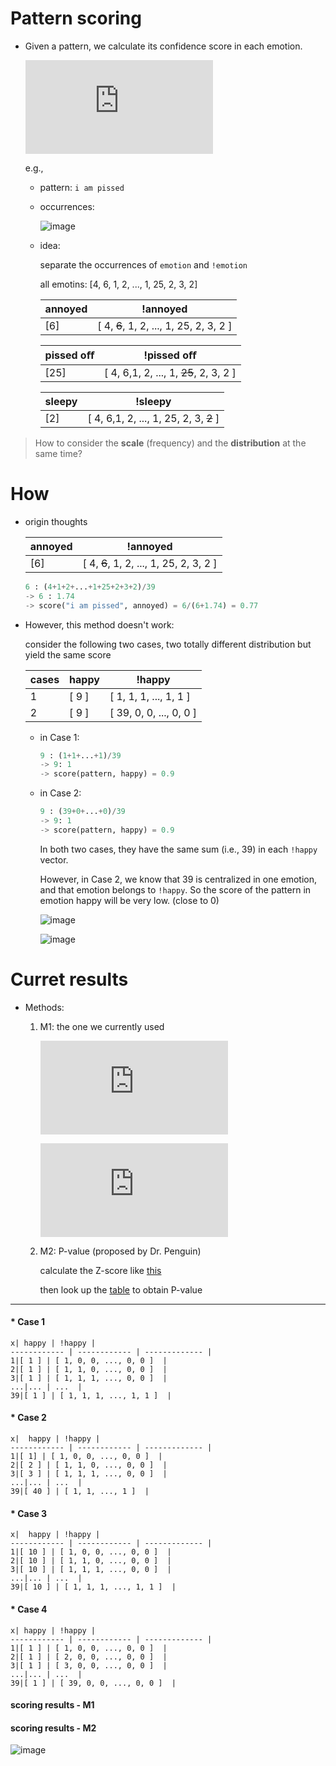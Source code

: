Pattern scoring
===

* Given a pattern, we calculate its confidence score in each emotion.

	![equation](http://latex.codecogs.com/gif.latex?score%28pattern%2C%20emotion%29)

	e.g., 

	* pattern: `i am pissed`

	* occurrences:

		![image](img/dist_of_i-am-pissed.png)
	
	* idea:
	
		separate the occurrences of `emotion` and `!emotion`
		
		all emotins: [4, 6, 1, 2, ..., 1, 25, 2, 3, 2]
		
		annoyed | !annoyed |
		------------ | ------------- |
		[6] | [ 4, ~~6~~, 1, 2, ..., 1, 25, 2, 3, 2 ]  |		

		pissed oﬀ | !pissed oﬀ |
		------------ | ------------- |
		[25] | [ 4, 6,1, 2, ..., 1, ~~25~~, 2, 3, 2 ]  |	
	
		sleepy | !sleepy |
		------------ | ------------- |
		[2] | [ 4, 6,1, 2, ..., 1, 25, 2, 3, ~~2~~ ]  |


> How to consider the __scale__ (frequency) and the __distribution__ at the same time?

How
===

* origin thoughts

	annoyed | !annoyed |
	------------ | ------------- |
	[6] | [ 4, ~~6~~, 1, 2, ..., 1, 25, 2, 3, 2 ]  |
	
	```python
	6 : (4+1+2+...+1+25+2+3+2)/39
	-> 6 : 1.74
	-> score("i am pissed", annoyed) = 6/(6+1.74) = 0.77
	```
	

* However, this method doesn't work:

	consider the following two cases, two totally different distribution but yield the same score

	 cases | happy | !happy |
	------------|------------ | ------------- |
	1 | [ 9 ] | [ 1, 1, 1, ..., 1, 1 ]  |
	2 | [ 9 ] | [ 39, 0, 0, ..., 0, 0 ]  |

	* in Case 1:
		
		```python
		9 : (1+1+...+1)/39
		-> 9: 1
		-> score(pattern, happy) = 0.9
		```			
	
	* in Case 2:
		
		```python
		9 : (39+0+...+0)/39
		-> 9: 1
		-> score(pattern, happy) = 0.9	
		```		
		
		In both two cases, they have the same sum (i.e., 39) in each `!happy` vector.
		
		However, in Case 2, we know that 39 is centralized in one emotion, and that emotion belongs to `!happy`. So the score of the pattern in emotion happy will be very low. (close to 0)

		![image](img/all-1.png)

		![image](img/increase.png)


Curret results
===

* Methods:
	
	1. M1: the one we currently used
	
		![equation](http://latex.codecogs.com/gif.latex?score_%7B1%7D%20%5Cleft%20%28%20p%2C%5Coverline%7Be%7D%20%5Cright%20%29%20%3D%20mean%28v%29%20&plus;%20%5Cfrac%7Bstd%28normalized%5C_v%29%20*%20%28Max%28v%29-mean%28v%29%29%7D%20%7B0.158%7D)
		
		![equation](http://latex.codecogs.com/gif.latex?f_%7BPS_%7Bk%7D%7D%20%5Cleft%28p%2C%20e%20%5Cright%20%29%20%3D%20%5Cfrac%7Bscore_%7Bk%7D%20%5Cleft%20%28%20p%2C%20e%20%5Cright%20%29%7D%7Bscore_%7Bk%7D%20%5Cleft%20%28%20p%2C%20e%20%5Cright%20%29%20&plus;%20score_%7Bk%7D%20%5Cleft%20%28%20p%2C%20%5Coverline%7B%20e%20%7D%20%5Cright%20%29%7D)
	
	2. M2: P-value (proposed by Dr. Penguin)

		calculate the Z-score like <a href="https://gist.github.com/maxis1718/9829984" target="_blank">this</a>
		
		then look up the <a href="http://images.tutorvista.com/cms/images/67/Positive-Z-score-chart.jpg" target="_blank">table</a> to obtain P-value
	
---	

#### * Case 1

	x| happy | !happy |
	------------ | ------------ | ------------- |
	1|[ 1 ] | [ 1, 0, 0, ..., 0, 0 ]  |
	2|[ 1 ] | [ 1, 1, 0, ..., 0, 0 ]  |
	3|[ 1 ] | [ 1, 1, 1, ..., 0, 0 ]  |
	...|... | ...  |
	39|[ 1 ] | [ 1, 1, 1, ..., 1, 1 ]  |


#### * Case 2

	x|  happy | !happy |
	------------ | ------------ | ------------- |
	1|[ 1] | [ 1, 0, 0, ..., 0, 0 ]  |
	2|[ 2 ] | [ 1, 1, 0, ..., 0, 0 ]  |
	3|[ 3 ] | [ 1, 1, 1, ..., 0, 0 ]  |
	...|... | ...  |
	39|[ 40 ] | [ 1, 1, ..., 1 ]  |

#### * Case 3

	x|  happy | !happy |
	------------ | ------------ | ------------- |
	1|[ 10 ] | [ 1, 0, 0, ..., 0, 0 ]  |
	2|[ 10 ] | [ 1, 1, 0, ..., 0, 0 ]  |
	3|[ 10 ] | [ 1, 1, 1, ..., 0, 0 ]  |
	...|... | ...  |
	39|[ 10 ] | [ 1, 1, 1, ..., 1, 1 ]  |

#### * Case 4

	x| happy | !happy |
	------------ | ------------ | ------------- |
	1|[ 1 ] | [ 1, 0, 0, ..., 0, 0 ]  |
	2|[ 1 ] | [ 2, 0, 0, ..., 0, 0 ]  |
	3|[ 1 ] | [ 3, 0, 0, ..., 0, 0 ]  |
	...|... | ...  |
	39|[ 1 ] | [ 39, 0, 0, ..., 0, 0 ]  |


#### scoring results - M1

#### scoring results - M2

![image](img/case1-4.png)
